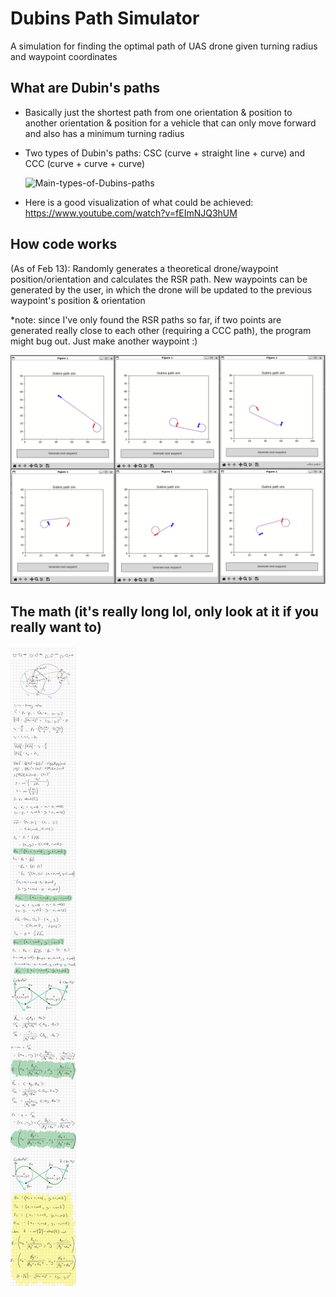 # Dubins Path Simulator
A simulation for finding the optimal path of UAS drone given turning radius and waypoint coordinates

## What are Dubin's paths
- Basically just the shortest path from one orientation & position to another orientation & position for a vehicle that can only move forward and also has a minimum turning radius
- Two types of Dubin's paths: CSC (curve + straight line + curve) and CCC (curve + curve + curve)
  
    ![Main-types-of-Dubins-paths](https://github.com/nuggetbucket54/dubins-path-sim/assets/55860775/8a815619-61e1-4907-a719-fdaa727f8dc8)
- Here is a good visualization of what could be achieved: https://www.youtube.com/watch?v=fEImNJQ3hUM 
  
    

## How code works
(As of Feb 13): Randomly generates a theoretical drone/waypoint position/orientation and calculates the RSR path. New waypoints can be generated by the user, in which the drone will be updated to the previous waypoint's position & orientation

*note: since I've only found the RSR paths so far, if two points are generated really close to each other (requiring a CCC path), the program might bug out. Just make another waypoint :)

![](/example.png)


## The math (it's really long lol, only look at it if you really want to)
![](/math.png)
